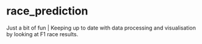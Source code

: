 # race_prediction
Just a bit of fun | Keeping up to date with data processing and visualisation by looking at F1 race results.
